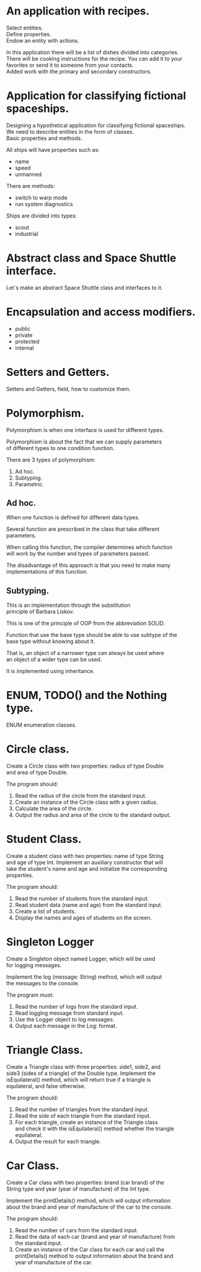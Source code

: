 # An application with recipes.
Select entities.  
Define properties.  
Endow an entity with actions.

In this application there will be a list of dishes divided into categories.  
There will be cooking instructions for the recipe. You can add it to your  
favorites or send it to someone from your contacts.  
Added work with the primary and secondary constructors.

# Application for classifying fictional spaceships.
Designing a hypothetical application for classifying fictional spaceships.  
We need to describe entities in the form of classes.  
Basic properties and methods.  

All ships will have properties such as:
* name
* speed
* unmanned
 
There are methods:
* switch to warp mode
* run system diagnostics

Ships are divided into types:
* scout
* industrial

# Abstract class and Space Shuttle interface.
Let`s make an abstract Space Shuttle class and interfaces to it.

# Encapsulation and access modifiers.
* public
* private
* protected
* internal

# Setters and Getters.
Setters and Getters, field, how to customize them.

# Polymorphism.
Polymorphism is when one interface is used for different types.

Polymorphism is about the fact that we can supply parameters  
of different types to one condition function.

There are 3 types of polymorphism:
1. Ad hoc.
2. Subtyping.
3. Parametric.

## Ad hoc.
When one function is defined for different data types.

Several function are prescribed in the class that take different  
parameters.

When calling this function, the compiler determines which function  
will work by the number and types of parameters passed.

The disadvantage of this approach is that you need to make many  
implementations of this function.

## Subtyping.
This is an implementation through the substitution  
principle of Barbara Liskov.

This is one of the principle of OOP from the abbreviation SOLID.

Function that use the base type should be able to use subtype of the  
base type without knowing about it.

That is, an object of a narrower type can always be used where  
an object of a wider type can be used.

It is implemented using inheritance.

# ENUM, TODO() and the Nothing type.
ENUM enumeration classes.

# Circle class.
Create a Circle class with two properties: radius of type Double  
and area of type Double.

The program should:
1. Read the radius of the circle from the standard input.
2. Create an instance of the Circle class with a given radius.
3. Calculate the area of the circle.
4. Output the radius and area of the circle to the standard output.

# Student Class.
Create a student class with two properties: name of type String  
and age of type Int. Implement an auxiliary constructor that will  
take the student's name and age and initialize the corresponding  
properties.

The program should:
1. Read the number of students from the standard input.
2. Read student data (name and age) from the standard input.
3. Create a list of students.
4. Display the names and ages of students on the screen.

# Singleton Logger
Create a Singleton object named Logger, which will be used  
for logging messages.

Implement the log (message: String) method, which will output  
the messages to the console.

The program must:
1. Read the number of logs from the standard input.
2. Read logging message from standard input.
3. Use the Logger object to log messages.
4. Output each message in the Log: <message> format.

# Triangle Class.
Create a Triangle class with three properties: side1, side2, and  
side3 (sides of a triangle) of the Double type. Implement the  
isEquilateral() method, which will return true if a triangle is  
equilateral, and false otherwise.

The program should:
1. Read the number of triangles from the standard input.
2. Read the side of each triangle from the standard input.
3. For each triangle, create an instance of the Triangle class  
and check it with the isEquilateral() method whether the triangle  
equilateral.
4. Output the result for each triangle.

# Car Class.
Create a Car class with two properties: brand (car brand) of the  
String type and year (year of manufacture) of the Int type.

Implement the printDetails() method, which will output information  
about the brand and year of manufacture of the car to the console.

The program should:
1. Read the number of cars from the standard input.
2. Read the data of each car (brand and year of manufacture) from  
the standard input.
3. Create an instance of the Car class for each car and call the  
printDetails() method to output information about the brand and  
year of manufacture of the car.

